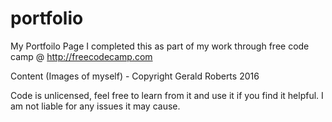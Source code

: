 # portfolio
My Portfoilo Page
I completed this as part of my work through free code camp @ http://freecodecamp.com

Content (Images of myself) - Copyright Gerald Roberts 2016

Code is unlicensed, feel free to learn from it and use it if you find it helpful. I am not liable for any issues it may cause.